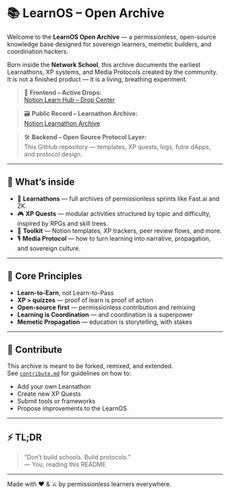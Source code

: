 # 📚 LearnOS – Open Archive

Welcome to the **LearnOS Open Archive** — a permissionless, open-source knowledge base designed for sovereign learners, memetic builders, and coordination hackers.

Born inside the **Network School**, this archive documents the earliest Learnathons, XP systems, and Media Protocols created by the community. It is not a finished product — it is a living, breathing experiment.

> 📍 **Frontend – Active Drops:**  
> [Notion Learn Hub – Drop Center](https://deserted-ladybug-896.notion.site/Learn-Hub-Drop-Center-1c9e55b86537806a9cb5cfcaee694987?pvs=74)

> 🗃️ **Public Record – Learnathon Archive:**  
> [Notion Learnathon Archive](https://deserted-ladybug-896.notion.site/Learnathon-Archive-1cfe55b86537808788f5fefad261b8c8)

> 🛠️ **Backend – Open Source Protocol Layer:**  
> This GitHub repository — templates, XP quests, logs, futre dApps, and protocol design.

---

## 🌱 What’s inside

- 📘 **Learnathons** — full archives of permissionless sprints like Fast.ai and ZK.
- 🎮 **XP Quests** — modular activities structured by topic and difficulty, inspired by RPGs and skill trees.
- 🧰 **Toolkit** — Notion templates, XP trackers, peer review flows, and more.
- 🎙️ **Media Protocol** — how to turn learning into narrative, propagation, and sovereign culture.

---

## 📐 Core Principles

- **Learn-to-Earn**, not Learn-to-Pass  
- **XP > quizzes** — proof of learn is proof of action  
- **Open-source first** — permissionless contribution and remixing  
- **Learning is Coordination** — and coordination is a superpower  
- **Memetic Propagation** — education is storytelling, with stakes  

---

## 🤝 Contribute

This archive is meant to be forked, remixed, and extended.  
See [`contribute.md`](./contribute.md) for guidelines on how to:

- Add your own Learnathon
- Create new XP Quests
- Submit tools or frameworks
- Propose improvements to the LearnOS

---

## ⚡ TL;DR

> “Don’t build schools. Build protocols.”  
> — You, reading this README

---

Made with ❤️ & ⚔️ by permissionless learners everywhere.
